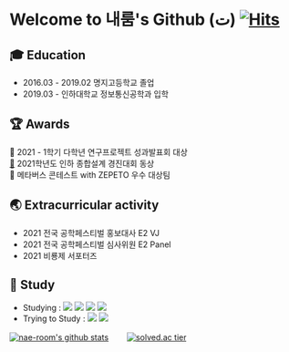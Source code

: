 # Welcome to 내룸's Github (ت) [![Hits](https://hits.seeyoufarm.com/api/count/incr/badge.svg?url=https%3A%2F%2Fgithub.com%2Fnae-room&count_bg=%2379C83D&title_bg=%23555555&icon=&icon_color=%23E7E7E7&title=hits&edge_flat=false)](https://hits.seeyoufarm.com)

## 🎓 Education
- 2016.03 - 2019.02 명지고등학교 졸업
- 2019.03 - 인하대학교 정보통신공학과 입학

## 🏆 Awards
 🥇 2021 - 1학기 다학년 연구프로젝트 성과발표회 대상 <br> <!-- 2021/7/12 인하대학교 공학교육혁신센터 -->
[🥉](https://github.com/nae-room/INHA-DASU) 2021학년도 인하 종합설계 경진대회 동상 <br> <!-- 2021/9/15 인하대학교 -->
🥈 메타버스 콘테스트 with ZEPETO 우수 대상팀 

## 🌏 Extracurricular activity
- 2021 전국 공학페스티벌 홍보대사 E2 VJ <!-- 2021.9 ~ 2021.11.15 -->
- 2021 전국 공학페스티벌 심사위원 E2 Panel <!-- 2021.10.11 ~ 2021.11.15 -->
- 2021 비룡제 서포터즈

## 📝 Study
- Studying : [<img src="https://img.shields.io/badge/c++-00599C?style=flat-square&logo=c%2B%2B&logoColor=white"/>](https://github.com/nae-room/BAEK-JOON) <img src="https://img.shields.io/badge/HTML-E34F26?style=flat-square&logo=HTML5&logoColor=white"/> [<img src="https://img.shields.io/badge/MySQL-4479A1?style=flat-square&logo=MySQL&logoColor=white"/>](https://github.com/nae-room/Programmers_SQL) [<img src="https://img.shields.io/badge/Python-3766AB?style=flat-square&logo=Python&logoColor=white"/>](https://github.com/nae-room/DACON)
- Trying to Study : <img src="https://img.shields.io/badge/JavaScript-F7DF1E?style=flat-square&logo=JavaScript&logoColor=white"/> <img src="https://img.shields.io/badge/CSS3-1572B6?style=flat-square&logo=CSS3&logoColor=white"/>

<!--![Anurag's GitHub stats](https://github-readme-stats.vercel.app/api?username=nae-room&show_icons=true&theme=graywhite)-->
[![nae-room's github stats](https://github-readme-stats.vercel.app/api/top-langs/?username=nae-room&show_icons=true&hide_border=true&title_color=004386&icon_color=004386&layout=compact)](https://github.com/nae-room)　　
[![solved.ac tier](http://mazassumnida.wtf/api/v2/generate_badge?boj=imekdusee)](https://solved.ac/imekdusee)
<!-- 　 공백 -->
